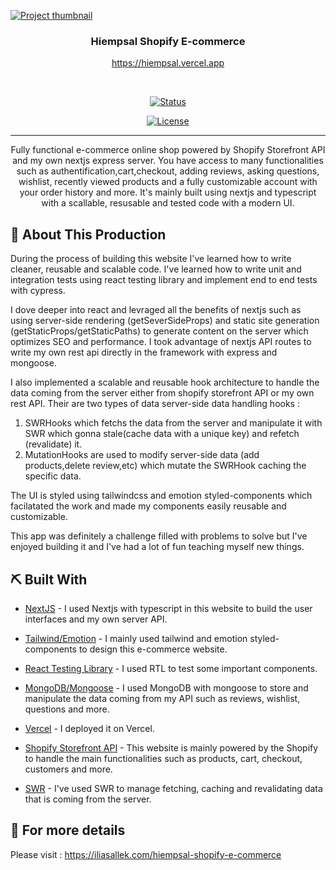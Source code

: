 <a  href="https://hiempsal.vercel.app"  rel="noopener">

<img  src="https://hiempsal.s3.amazonaws.com/hiempsal-ecommerce-thumbnail.png"  alt="Project thumbnail"></a>

</p>

<h3  align="center">Hiempsal Shopify E-commerce</h3>

<div  align="center"  >

<a  href="https://hiempsal.vercel.app"  target="_blank" rel="noopener noreferrer" align="center"> https://hiempsal.vercel.app

</div>

<br>

<div  align="center">

[![Status](https://img.shields.io/badge/status-active-success.svg)]()

[![License](https://img.shields.io/badge/license-MIT-blue.svg)](LICENSE.md)

</div>

---

<p  align="center">Fully functional e-commerce online shop powered by Shopify Storefront API and my own nextjs express server. You have access to many functionalities such as authentification,cart,checkout, adding reviews, asking questions, wishlist, recently viewed products and a fully customizable account with your order history and more. It's mainly built using nextjs and typescript with a scallable, resusable and tested code with a modern UI.

</p>

## 🥳 About This Production <a name = "problem_statement"></a>

During the process of building this website I've learned how to write cleaner, reusable and scalable code. I've learned how to write unit and integration tests using react testing library and implement end to end tests with cypress.

I dove deeper into react and levraged all the benefits of nextjs such as using server-side rendering (getSeverSideProps) and static site generation (getStaticProps/getStaticPaths) to generate content on the server which optimizes SEO and performance. I took advantage of nextjs API routes to write my own rest api directly in the framework with express and mongoose.

I also implemented a scalable and reusable hook architecture to handle the data coming from the server either from shopify storefront API or my own rest API. Their are two types of data server-side data handling hooks :

1.  SWRHooks which fetchs the data from the server and manipulate it with SWR which gonna stale(cache data with a unique key) and refetch (revalidate) it.
2.  MutationHooks are used to modify server-side data (add products,delete review,etc) which mutate the SWRHook caching the specific data.

The UI is styled using tailwindcss and emotion styled-components which facilatated the work and made my components easily reusable and customizable.

This app was definitely a challenge filled with problems to solve but I've enjoyed building it and I've had a lot of fun teaching myself new things.

## ⛏️ Built With <a name = "tech_stack"></a>

-   [NextJS](https://nextjs.org/) - I used Nextjs with typescript in this website to build the user interfaces and my own server API.

-   [Tailwind/Emotion](https://tailwindcss.com/) - I mainly used tailwind and emotion styled-components to design this e-commerce website.

-   [React Testing Library](https://testing-library.com/docs/react-testing-library/intro/) - I used RTL to test some important components.

-   [MongoDB/Mongoose](https://mongoosejs.com/) - I used MongoDB with mongoose to store and manipulate the data coming from my API such as reviews, wishlist, questions and more.
-   [Vercel](https://vercel.com/) - I deployed it on Vercel.
-   [Shopify Storefront API](https://vercel.com/) - This website is mainly powered by the Shopify to handle the main functionalities such as products, cart, checkout, customers and more.
-   [SWR](https://swr.vercel.app/) - I've used SWR to manage fetching, caching and revalidating data that is coming from the server.

## 🧐 For more details <a name = "tech_stack"></a>

Please visit : https://iliasallek.com/hiempsal-shopify-e-commerce
